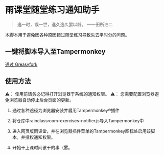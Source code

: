 # 雨课堂随堂练习通知助手

> 逸一时，误一世，逸久逸久罢以龄。 ——田所浩二

本脚本用于避免因各种原因错过随堂练习导致失去平时分的问题。

## 一键将脚本导入至Tampermonkey

[通过 Greasyfork](https://greasyfork.org/zh-CN/scripts/511822-%E9%9B%A8%E8%AF%BE%E5%A0%82%E9%9A%8F%E5%A0%82%E7%BB%83%E4%B9%A0%E9%80%9A%E7%9F%A5%E5%8A%A9%E6%89%8B)

## 使用方法

⚠️： 使用前请务必记得打开浏览器于系统的通知权限。
⚠️： 您需要配置浏览器避免浏览器自动停止后台页面的更新。

1. 通过各种途径为浏览器安装并启用Tampermonkey®插件

2. 将仓库中rainclassroom-exercises-notifier.js导入Tampermonkey中

3. 进入网页版雨课堂，并在浏览器插件菜单的Tampermonkey图标处启用该脚本，并授权通知权限。

4. 开始干上课时间该干的事（雾。
